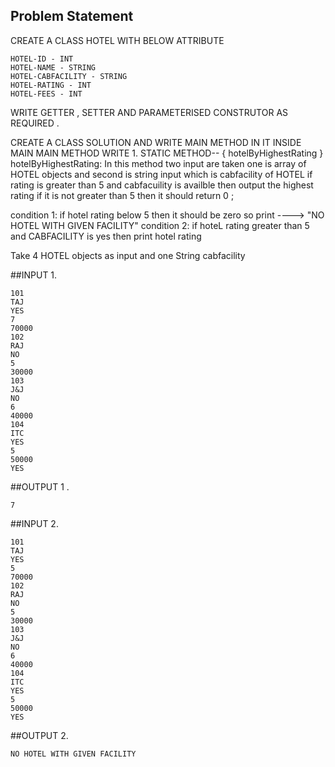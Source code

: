## Problem Statement

CREATE A CLASS HOTEL WITH BELOW ATTRIBUTE
    
    HOTEL-ID - INT
    HOTEL-NAME - STRING
    HOTEL-CABFACILITY - STRING
    HOTEL-RATING - INT
    HOTEL-FEES - INT 

WRITE GETTER , SETTER AND PARAMETERISED CONSTRUTOR AS REQUIRED .

CREATE A CLASS SOLUTION AND WRITE MAIN METHOD IN IT INSIDE MAIN MAIN METHOD WRITE 1. STATIC METHOD-- { hotelByHighestRating }
hotelByHighestRating: In this method two input are taken one is array of HOTEL objects and second is string input which is cabfacility of HOTEL if rating is greater than 5 and cabfacuility is availble then output the highest rating if it is not greater than 5 then it should return 0 ;

condition 1: if hotel rating below 5 then it should be zero so print ----> "NO HOTEL WITH GIVEN FACILITY"
condition 2: if hoteL rating greater than 5 and CABFACILITY is yes then print hotel rating 

Take 4 HOTEL objects as input and one String cabfacility 

##INPUT 1.
    
    101
    TAJ
    YES
    7
    70000
    102
    RAJ
    NO
    5
    30000
    103
    J&J
    NO
    6
    40000
    104
    ITC
    YES 
    5
    50000
    YES

##OUTPUT 1 .
    
    7


##INPUT 2.

    101
    TAJ
    YES
    5
    70000
    102
    RAJ
    NO
    5
    30000
    103
    J&J
    NO
    6
    40000
    104
    ITC
    YES 
    5
    50000
    YES

##OUTPUT 2.
    
    NO HOTEL WITH GIVEN FACILITY
